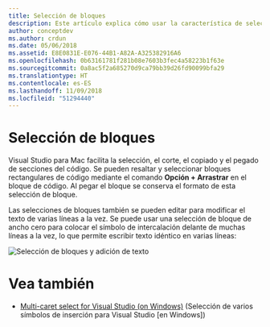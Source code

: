 ```yaml
---
title: Selección de bloques
description: Este artículo explica cómo usar la característica de selección de bloque en Visual Studio para Mac
author: conceptdev
ms.author: crdun
ms.date: 05/06/2018
ms.assetid: E8E0831E-E076-44B1-A82A-A325382916A6
ms.openlocfilehash: 0b63161781f281b08e7603b3fec4a58223b1f63e
ms.sourcegitcommit: 0a8ac5f2a685270d9ca79bb39d26fd90099bfa29
ms.translationtype: HT
ms.contentlocale: es-ES
ms.lasthandoff: 11/09/2018
ms.locfileid: "51294440"
---
```

# <a name="block-selection"></a>Selección de bloques

Visual Studio para Mac facilita la selección, el corte, el copiado y el pegado de secciones del código. Se pueden resaltar y seleccionar bloques rectangulares de código mediante el comando **Opción + Arrastrar** en el bloque de código. Al pegar el bloque se conserva el formato de esta selección de bloque.

Las selecciones de bloques también se pueden editar para modificar el texto de varias líneas a la vez. Se puede usar una selección de bloque de ancho cero para colocar el símbolo de intercalación delante de muchas líneas a la vez, lo que permite escribir texto idéntico en varias líneas:

![Selección de bloques y adición de texto](media/source-editor-image16.png)

# <a name="see-also"></a>Vea también

- [Multi-caret select for Visual Studio (on Windows)](/visualstudio/ide/finding-and-replacing-text#multi-caret-selection) (Selección de varios símbolos de inserción para Visual Studio [en Windows])